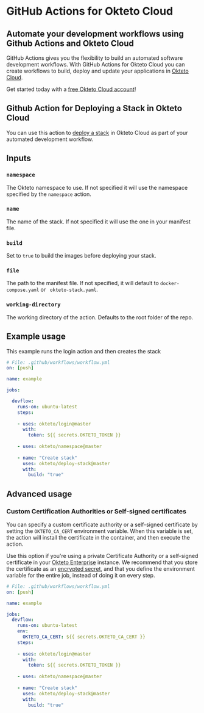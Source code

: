 # GitHub Actions for Okteto Cloud

## Automate your development workflows using Github Actions and Okteto Cloud
GitHub Actions gives you the flexibility to build an automated software development workflows. With GitHub Actions for Okteto Cloud you can create workflows to build, deploy and update your applications in [Okteto Cloud](https://cloud.okteto.com).

Get started today with a [free Okteto Cloud account](https://cloud.okteto.com)!

## Github Action for Deploying a Stack in Okteto Cloud

You can use this action to [deploy a stack](https://okteto.com/docs/cloud/stack) in Okteto Cloud as part of your automated development workflow.

## Inputs

### `namespace`

The Okteto namespace to use. If not specified it will use the namespace specified by the `namespace` action.

### `name`

The name of the stack. If not specified it will use the one in your manifest file.

### `build` 

Set to `true` to build the images before deploying your stack.

### `file` 

The path to the manifest file. If not specified, it will default to `docker-compose.yaml` or ` okteto-stack.yaml`.

### `working-directory`

The working directory of the action. Defaults to the root folder of the repo.

## Example usage

This example runs the login action and then creates the stack

```yaml
# File: .github/workflows/workflow.yml
on: [push]

name: example

jobs:

  devflow:
    runs-on: ubuntu-latest
    steps:
    
    - uses: okteto/login@master
      with:
        token: ${{ secrets.OKTETO_TOKEN }}
    
    - uses: okteto/namespace@master
    
    - name: "Create stack"
      uses: okteto/deploy-stack@master
      with:
        build: "true"
```



## Advanced usage

 ### Custom Certification Authorities or Self-signed certificates

 You can specify a custom certificate authority or a self-signed certificate by setting the `OKTETO_CA_CERT` environment variable. When this variable is set, the action will install the certificate in the container, and then execute the action. 

 Use this option if you're using a private Certificate Authority or a self-signed certificate in your [Okteto Enterprise](http://okteto.com/enterprise) instance.  We recommend that you store the certificate as an [encrypted secret](https://docs.github.com/en/actions/reference/encrypted-secrets), and that you define the environment variable for the entire job, instead of doing it on every step.


 ```yaml
 # File: .github/workflows/workflow.yml
 on: [push]

 name: example

 jobs:
   devflow:
     runs-on: ubuntu-latest
     env:
       OKTETO_CA_CERT: ${{ secrets.OKTETO_CA_CERT }}
     steps:
    
     - uses: okteto/login@master
       with:
         token: ${{ secrets.OKTETO_TOKEN }}
    
     - uses: okteto/namespace@master
    
     - name: "Create stack"
       uses: okteto/deploy-stack@master
       with:
         build: "true"
```